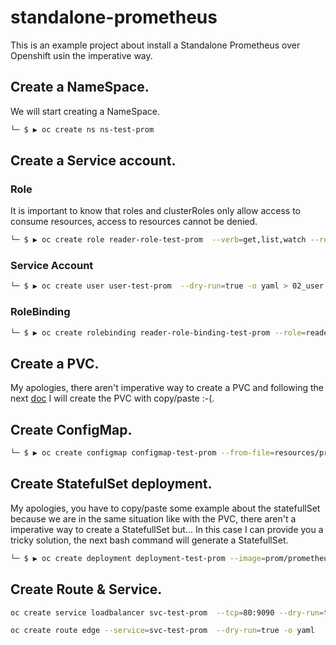 # standalone-prometheus 
This is an example project about install a Standalone Prometheus over Openshift usin the imperative way. 

## Create a NameSpace.
We will start creating a NameSpace.

```bash
└─ $ ▶ oc create ns ns-test-prom
```
## Create a Service account.
### Role
It is important to know that roles and clusterRoles only allow access to consume resources, access to resources cannot be denied.

```bash
└─ $ ▶ oc create role reader-role-test-prom  --verb=get,list,watch --resource=pods,services,endpoints  -o yaml > 01_role.yml
```
### Service Account
```bash
└─ $ ▶ oc create user user-test-prom  --dry-run=true -o yaml > 02_user.yml
```
### RoleBinding
```bash
└─ $ ▶ oc create rolebinding reader-role-binding-test-prom --role=reader-role-test-prom --user=user-test-prom -o yaml --dry-run=true > 03_rolebinding.yml
```

## Create a PVC.
My apologies, there aren't imperative way to create a PVC and following the next [doc](https://docs.openshift.com/enterprise/3.1/install_config/persistent_storage/persistent_storage_nfs.html) I will create the PVC with copy/paste :-(.

## Create ConfigMap.
```bash
└─ $ ▶ oc create configmap configmap-test-prom --from-file=resources/prometheus.yml --dry-run=true -o yaml > 05_configMap.yml
```

## Create StatefulSet deployment.
My apologies, you have to copy/paste some example about the statefullSet because we are in the same situation like with the PVC, there aren't a imperative way to create a StatefullSet but... In this case I can provide you a tricky solution, the next bash command will generate a StatefullSet.
```bash
└─ $ ▶ oc create deployment deployment-test-prom --image=prom/prometheus:latest --dry-run=true -o yaml | sed s/Deployment/StatefullSet/g | sed s/replicas/"podManagementPolicy: Parallel\n  serviceAccountName: user-test-prom\n  serviceName: svc-test-prom\n  replcias"/g | sed s/"resources: {}"/"envFrom:\n         -configMapRef:\n             name:env-props-test-prom"/g
```

## Create Route & Service.
```bash
oc create service loadbalancer svc-test-prom  --tcp=80:9090 --dry-run=true -o yaml
```

```bash
oc create route edge --service=svc-test-prom  --dry-run=true -o yaml
```
